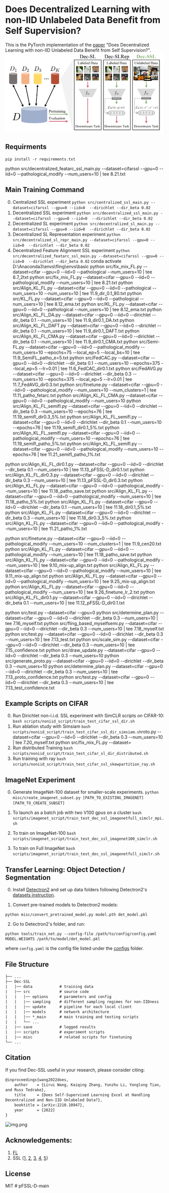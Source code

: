 #  Does Decentralized Learning with non-IID Unlabeled Data Benefit from Self Supervision?
This is the PyTorch implementation of the [paper](https://arxiv.org/abs/2210.10947) "Does Decentralized Learning with non-IID Unlabeled Data Benefit from Self Supervision?".  
![image](misc/comparison.png)

## Requirments
```
pip install -r requirements.txt
```
python src/decentralized_featarc_ssl_main.py --dataset=cifarssl --gpu=0 --iid=0 --pathological_modify --num_users=10 | tee 8.21.txt
## Main Training Command
0. Centralized SSL experiment ```python src/centralized_ssl_main.py --dataset=cifarssl --gpu=0 --iid=0  --dirichlet --dir_beta 0.02```
1. Decentralized SSL experiment ```python src/decentralized_ssl_main.py --dataset=cifarssl --gpu=0 --iid=0  --dirichlet --dir_beta 0.02```
2. Decentralized SL experiment ```python src/decentralized_sl_main.py --dataset=cifarssl --gpu=0 --iid=0  --dirichlet --dir_beta 0.02```
3. Decentralized SL Representation experiment ```python src/decentralized_sl_repr_main.py --dataset=cifarssl --gpu=0 --iid=0  --dirichlet --dir_beta 0.02```
4. Decentralized Feature Alignment SSL experiment ```python src/decentralized_featarc_ssl_main.py --dataset=cifarssl --gpu=0 --iid=0  --dirichlet --dir_beta 0.02```
 conda activate  D:\Anaconda3\envs\fling\envs\basic
python src/fix_mix_FL.py --dataset=cifar --gpu=0 --iid=0  --pathological --num_users=10 | tee 8.7_2txt
python src/fix_mix_FL.py --dataset=cifar --gpu=0 --iid=0  --pathological_modify --num_users=10 | tee 8.21.txt
python src/Align_KL_FL.py --dataset=cifar --gpu=0 --iid=0  --pathological --num_users=10 --num_users=10 | tee 11.9_dir_0.1_80.txt
python src/KL_FL.py --dataset=cifar --gpu=0 --iid=0  --pathological --num_users=10 | tee 8.12_ema.txt
python src/KL_FL.py --dataset=cifar --gpu=0 --iid=0  --pathological --num_users=10 | tee 8.12_ema.txt
python src/Align_KL_FL_DA.py --dataset=cifar --gpu=0 --iid=0  --dirichlet --dir_beta 0.1 --num_users=10 | tee 11.9_dir0.1_DA.txt
python src/Align_KL_FL_DAFT.py --dataset=cifar --gpu=0 --iid=0  --dirichlet --dir_beta 0.1 --num_users=10 | tee 11.9_dir0.1_DAFT.txt
python src/Align_KL_FL_CMA.py --dataset=cifar --gpu=0 --iid=0  --dirichlet --dir_beta 0.1 --num_users=10 | tee 11.9_dir0.1_CMA.txt
python src/Semi-FL.py --dataset=cifar --gpu=0 --iid=0  --pathological_modify --num_users=10 --epochs=75 --local_ep=5 --local_bs=10 | tee 11.9_SemiFL_patho_e=5.txt
python src/FedCAC.py --dataset=cifar --gpu=0 --iid=0  --dirichlet --dir_beta 0.1 --num_users=10 --epochs=375 --local_ep=5 --lr=0.01 | tee 11.6_FedCAC_dir0.1.txt
python src/FedAVG.py --dataset=cifar --gpu=0 --iid=0  --dirichlet --dir_beta 0.3 --num_users=10 --epochs=375 --local_ep=5 --lr=0.01 | tee 11.7_FedAVG_dir0.3.txt
python src/finetune.py --dataset=cifar --gpu=0 --iid=0  --pathological_modify --num_users=10 --num_clusters=1 | tee 11.11_patho_fetarc.txt
python src/Align_KL_FL_CMA.py --dataset=cifar --gpu=0 --iid=0  --pathological_modify --num_users=10
python src/Align_KL_FL_semifl.py --dataset=cifar --gpu=0 --iid=0  --dirichlet --dir_beta 0.3 --num_users=10 --epochs=76 | tee 11.19_semifl_dir0.3_5%.txt
python src/Align_KL_FL_semifl.py --dataset=cifar --gpu=0 --iid=0  --dirichlet --dir_beta 0.1 --num_users=10 --epochs=76 | tee 11.19_semifl_dir0.1_5%.txt
python src/Align_KL_FL_semifl.py --dataset=cifar --gpu=0 --iid=0  --pathological_modify --num_users=10 --epochs=76 | tee 11.19_semifl_patho_5%.txt
python src/Align_KL_FL_semifl.py --dataset=cifar --gpu=0 --iid=0  --pathological_modify --num_users=10 --epochs=76 | tee 11.21_semifl_patho_1%.txt

python src/Align_KL_FL_dir0.1.py --dataset=cifar --gpu=0 --iid=0  --dirichlet --dir_beta 0.1 --num_users=10 | tee 11.13_pFSSL-D_dir0.1.txt
python src/Align_KL_FL_dir0.3.py --dataset=cifar --gpu=0 --iid=0  --dirichlet --dir_beta 0.3 --num_users=10 | tee 11.13_pFSSL-D_dir0.3.txt
python src/Align_KL_FL.py --dataset=cifar --gpu=0 --iid=0  --pathological_modify --num_users=10 | tee 11.18_patho_save.txt
python src/Align_KL_FL.py --dataset=cifar --gpu=0 --iid=0  --pathological_modify --num_users=10 | tee 11.18_patho_5%.txt
python src/Align_KL_FL.py --dataset=cifar --gpu=0 --iid=0  --dirichlet --dir_beta 0.1 --num_users=10 | tee 11.18_dir0.1_5%.txt
python src/Align_KL_FL.py --dataset=cifar --gpu=0 --iid=0  --dirichlet --dir_beta 0.3 --num_users=10 | tee 11.18_dir0.3_5%.txt
python src/Align_KL_FL.py --dataset=cifar --gpu=0 --iid=0  --pathological_modify --num_users=10 | tee 11.21_patho_1%.txt

python src/finetune.py --dataset=cifar --gpu=0 --iid=0  --pathological_modify --num_users=10 --num_clusters=1 | tee 11.9_cen20.txt
python src/Align_KL_FL.py --dataset=cifar --gpu=0 --iid=0  --pathological_modify --num_users=10 | tee 11.18_patho_save.txt
python src/Align_KL_FL.py --dataset=cifar --gpu=0 --iid=0  --pathological_modify --num_users=10 | tee 9.10_mix-up_align.txt
python src/Align_KL_FL.py --dataset=cifar --gpu=0 --iid=0  --pathological_modify --num_users=10  | tee 9.11_mix-up_align.txt
python src/Align_KL_FL.py --dataset=cifar --gpu=0 --iid=0  --pathological_modify --num_users=10  | tee 9.25_mix-up_align.txt
python src/Align_KL_FL.py --dataset=cifar --gpu=0 --iid=0  --pathological_modify --num_users=10  | tee 9.26_finetune_lr_2.txt
python src/Align_KL_FL_dir0.1.py --dataset=cifar --gpu=0 --iid=0  --dirichlet --dir_beta 0.1 --num_users=10 | tee 11.12_pFSSL-D_dir0.1.txt

 python src/test.py --dataset=cifar --gpu=0 
python src/determine_plan.py --dataset=cifar --gpu=0 --iid=0  --dirichlet --dir_beta 0.3 --num_users=10 | tee 7.16_myself.txt
python src/fling_based_myselfsemi.py --dataset=cifar --gpu=0 --iid=0  --dirichlet --dir_beta 0.3 --num_users=10 | tee 7.18_myself.txt
python src/test.py --dataset=cifar --gpu=0 --iid=0  --dirichlet --dir_beta 0.3 --num_users=10 | tee 7.13_test.txt
python src/scale_sim.py --dataset=cifar --gpu=0 --iid=0  --dirichlet --dir_beta 0.3 --num_users=10 | tee 7.15_confidence.txt
python src/draw_update.py --dataset=cifar --gpu=0 --iid=0  --dirichlet --dir_beta 0.3 --num_users=10 
python src/generate_proto.py --dataset=cifar --gpu=0 --iid=0  --dirichlet --dir_beta 0.3 --num_users=10
python src/determine_plan.py --dataset=cifar --gpu=0 --iid=0 --dirichlet --dir_beta 0.3 --num_users=10 | tee 7.13_proto_confidence.txt
python src/test.py --dataset=cifar --gpu=0 --iid=0 --dirichlet --dir_beta 0.3 --num_users=10 | tee 7.13_test_confidence.txt

## Example Scripts on CIFAR
0. Run  Dirichlet non-i.i.d. SSL experiment with SimCLR scripts on CIFAR-10: 
```bash scripts/noniid_script/train_test_cifar_ssl_dir.sh```
1. Run  ablation study with Simsiam
```bash scripts/noniid_script/train_test_cifar_ssl_dir_simsiam.sh```roto.py --dataset=cifar --gpu=0 --iid=0  --dirichlet --dir_beta 0.3 --num_users=10 | tee 7.20_myself.txt
python src/fix_mix_FL.py --dataset=
2. Run  distributed Training
```bash scripts/noniid_script/train_test_cifar_sl_dir_distributed.sh```
3. Run  training with ray
```bash scripts/noniid_script/train_test_cifar_ssl_skewpartition_ray.sh```


## ImageNet Experiment  
0.  Generate ImageNet-100 dataset for smaller-scale experiments. 
```python misc/create_imagenet_subset.py [PATH_TO_EXISTING_IMAGENET] [PATH_TO_CREATE_SUBSET]```

1. To launch as a batch job with two V100 gpus on a cluster
```bash scripts/imagenet_script/train_test_dec_ssl_imagenetfull_simclr_mpi.sh``` 

2. To train on ImageNet-100
```bash scripts/imagenet_script/train_test_dec_ssl_imagenet100_simclr.sh```

3. To train on Full ImageNet
```bash scripts/imagenet_script/train_test_dec_ssl_imagenetfull_simclr.sh```


## Transfer Learning: Object Detection / Segmentation
0. Install [Detectron2](https://github.com/facebookresearch/detectron2) and set up data folders following Detectron2's [datasets instruction](https://github.com/facebookresearch/detectron2/tree/master/datasets).

1. Convert pre-trained models to Detectron2 models:
```
python misc/convert_pretrained_model.py model.pth det_model.pkl
```

2. Go to Detectron2's folder, and run:
```
python tools/train_net.py --config-file /path/to/config/config.yaml MODEL.WEIGHTS /path/to/model/det_model.pkl
```
where `config.yaml` is the config file listed under the [configs](misc/configs) folder.

 
## File Structure
```angular2html
├── ...
├── Dec-SSL
|   |── data 			# training data
|   |── src 			# source code
|   |   |── options 	# parameters and config
|   |   |── sampling 	# different sampling regimes for non-IIDness
|   |   |── update 	    # pipeline for each local client
|   |   |── models 	    # network architecture
|   |   |── *_main 	    # main training and testing scripts
|   |   └── ...
|   |── save 			# logged results
|   |── scripts 		# experiment scripts
|   |── misc 			# related scripts for finetuning 
└── ...
```

## Citation
If you find Dec-SSL useful in your research, please consider citing:
```
@inproceedings{wang2022does,
	author    = {Lirui Wang, Kaiqing Zhang, Yunzhu Li, Yonglong Tian, and Russ Tedrake},
	title     = {Does Self-Supervised Learning Excel at Handling Decentralized and Non-IID Unlabeled Data?},
	booktitle = {arXiv:2210.10947},
	year      = {2022}
}
```
![img.png](img.png)

## Acknowledgements:
1. [FL](https://github.com/AshwinRJ/decentralized-Learning-PyTorch)
2. SSL ([1](https://github.com/SsnL/moco_align_uniform), [2](https://github.com/leftthomas/SimCLR), [3](https://github.com/PatrickHua/SimSiam), [4](https://github.com/HobbitLong/PyContrast), [5](https://github.com/IcarusWizard/MAE))

## License
MIT 
#   p F S S L - D - m a i n 
 
 